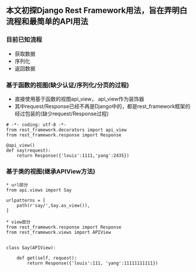## 本文初探Django Rest Framework用法，旨在弄明白流程和最简单的API用法


### 目前已知流程
* 获取数据
* 序列化
* 返回数据



### 基于函数的视图(缺少认证/序列化/分页的过程)
* 直接使用基于函数的视图api_view， api_view作为装饰器
* 其中request/Response已经不再是Django中的，都是rest_framework框架的经过包装的(缺少request/Response过程)

```
# -*- coding: utf-8 -*-
from rest_framework.decorators import api_view
from rest_framework.response import Response

@api_view()
def say(request):
    return Response({'louis':1111,'yang':2435})
```


### 基于类的视图(继承APIView方法)

```
* url部分
from api.views import Say

urlpatterns = [
    path(r'say/',Say.as_view()),
]

* view部分
from rest_framework.response import Response
from rest_framework.views import APIView


class Say(APIView):

    def get(self, request):
        return Response({'louis':111, 'yang':11111111111})
```
